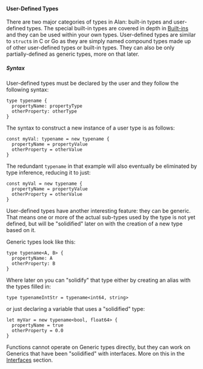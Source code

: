 #### User-Defined Types

There are two major categories of types in Alan: built-in types and user-defined types. 
The special built-in types are covered in depth in [Built-ins](./builtins/types.md) and they can be used within your own types. User-defined types are similar to `struct`s in C or Go as they are simply named compound types made up of other user-defined types or built-in types. They can also be only partially-defined as generic types, more on that later.

##### Syntax

User-defined types must be declared by the user and they follow the following syntax:

```alan
type typename {
  propertyName: propertyType
  otherProperty: otherType
}
```

The syntax to construct a new instance of a user type is as follows:

```alan
const myVal: typename = new typename {
  propertyName = propertyValue
  otherProperty = otherValue
}
```

The redundant `typename` in that example will also eventually be eliminated by type inference, reducing it to just:

```alan
const myVal = new typename {
  propertyName = propertyValue
  otherProperty = otherValue
}
```

User-defined types have another interesting feature: they can be generic. That means one or more of the actual sub-types used by the type is not yet defined, but will be "solidified" later on with the creation of a new type based on it.

Generic types look like this:

```alan
type typename<A, B> {
  propertyName: A
  otherProperty: B
}
```

Where later on you can "solidify" that type either by creating an alias with the types filled in:

```alan
type typenameIntStr = typename<int64, string>
```

or just declaring a variable that uses a "solidified" type:

```alan
let myVar = new typename<bool, float64> {
  propertyName = true
  otherProperty = 0.0
}
```

Functions cannot operate on Generic types directly, but they can work on Generics that have been "solidified" with interfaces. More on this in the [Interfaces](./interfaces.md) section.
